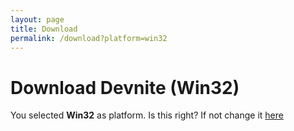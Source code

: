 ```yaml
---
layout: page
title: Download
permalink: /download?platform=win32
---
```


# Download Devnite (Win32)
You selected **Win32** as platform. Is this right? If not change it [here](https://tfngames.tk/devnite/download)
